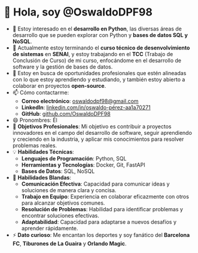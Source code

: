 # 👋 Hola, soy @OswaldoDPF98

- 👀 Estoy interesado en el **desarrollo en Python**, las diversas áreas de desarrollo que se pueden explorar con Python y **bases de datos SQL y NoSQL**.
- 🌱 Actualmente estoy terminando el **curso técnico de desenvolvimiento de sistemas** en **SENAI**, y estoy trabajando en el **TCC** (Trabajo de Conclusión de Curso) de mi curso, enfocándome en el desarrollo de software y la gestión de bases de datos.
- 💼 Estoy en busca de oportunidades profesionales que estén alineadas con lo que estoy aprendiendo y estudiando, y también estoy abierto a colaborar en proyectos **open-source**.
- 📫 Cómo contactarme:
   - **Correo electrónico**: [oswaldodpf98@gmail.com](mailto:oswaldodpf98@gmail.com)
   - **LinkedIn**: [linkedin.com/in/oswaldo-pérez-aa1a70271](https://www.linkedin.com/in/oswaldo-p%C3%A9rez-aa1a70271/)
   - **GitHub**: [github.com/OswaldoDPF98](https://github.com/OswaldoDPF98)
- 😄 Pronombres: Él
- 🎯 **Objetivos Profesionales**: Mi objetivo es contribuir a proyectos innovadores en el campo del desarrollo de software, seguir aprendiendo y creciendo en la industria, y aplicar mis conocimientos para resolver problemas reales.
- 💡 **Habilidades Técnicas**:
   - **Lenguajes de Programación**: Python, SQL
   - **Herramientas y Tecnologías**: Docker, Git, FastAPI
   - **Bases de Datos**: SQL, NoSQL
- 🤝 **Habilidades Blandas**:
   - **Comunicación Efectiva**: Capacidad para comunicar ideas y soluciones de manera clara y concisa.
   - **Trabajo en Equipo**: Experiencia en colaborar eficazmente con otros para alcanzar objetivos comunes.
   - **Resolución de Problemas**: Habilidad para identificar problemas y encontrar soluciones efectivas.
   - **Adaptabilidad**: Capacidad para adaptarse a nuevos desafíos y aprender rápidamente.
- ⚡ **Dato curioso**: Me encantan los deportes y soy fanático del **Barcelona FC**, **Tiburones de La Guaira** y **Orlando Magic**.

